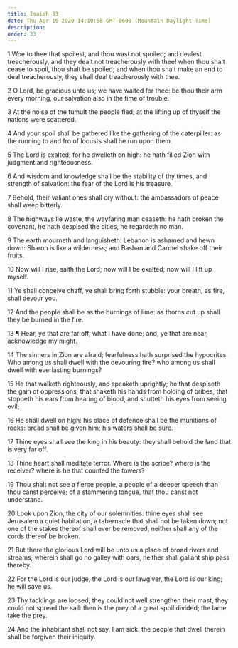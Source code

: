 ```yaml
---
title: Isaiah 33
date: Thu Apr 16 2020 14:10:58 GMT-0600 (Mountain Daylight Time)
description: 
order: 33
---
```


<p>
  1 Woe to thee that spoilest, and thou wast not spoiled; and dealest
  treacherously, and they dealt not treacherously with thee! when thou shalt
  cease to spoil, thou shalt be spoiled; and when thou shalt make an end to deal
  treacherously, they shall deal treacherously with thee.
</p>
<p>
  2 O Lord, be gracious unto us; we have waited for thee: be thou their arm
  every morning, our salvation also in the time of trouble.
</p>
<p>
  3 At the noise of the tumult the people fled; at the lifting up of thyself the
  nations were scattered.
</p>
<p>
  4 And your spoil shall be gathered like the gathering of the caterpiller: as
  the running to and fro of locusts shall he run upon them.
</p>
<p>
  5 The Lord is exalted; for he dwelleth on high: he hath filled Zion with
  judgment and righteousness.
</p>
<p>
  6 And wisdom and knowledge shall be the stability of thy times, and strength
  of salvation: the fear of the Lord is his treasure.
</p>
<p>
  7 Behold, their valiant ones shall cry without: the ambassadors of peace shall
  weep bitterly.
</p>
<p>
  8 The highways lie waste, the wayfaring man ceaseth: he hath broken the
  covenant, he hath despised the cities, he regardeth no man.
</p>
<p>
  9 The earth mourneth and languisheth: Lebanon is ashamed and hewn down: Sharon
  is like a wilderness; and Bashan and Carmel shake off their fruits.
</p>
<p>
  10 Now will I rise, saith the Lord; now will I be exalted; now will I lift up
  myself.
</p>
<p>
  11 Ye shall conceive chaff, ye shall bring forth stubble: your breath, as
  fire, shall devour you.
</p>
<p>
  12 And the people shall be as the burnings of lime: as thorns cut up shall
  they be burned in the fire.
</p>
<p>
  13 &#xB6; Hear, ye that are far off, what I have done; and, ye that are near,
  acknowledge my might.
</p>
<p>
  14 The sinners in Zion are afraid; fearfulness hath surprised the hypocrites.
  Who among us shall dwell with the devouring fire? who among us shall dwell
  with everlasting burnings?
</p>
<p>
  15 He that walketh righteously, and speaketh uprightly; he that despiseth the
  gain of oppressions, that shaketh his hands from holding of bribes, that
  stoppeth his ears from hearing of blood, and shutteth his eyes from seeing
  evil;
</p>
<span></span>
<p>
  16 He shall dwell on high: his place of defence shall be the munitions of
  rocks: bread shall be given him; his waters shall be sure.
</p>
<p>
  17 Thine eyes shall see the king in his beauty: they shall behold the land
  that is very far off.
</p>
<p>
  18 Thine heart shall meditate terror. Where is the scribe? where is the
  receiver? where is he that counted the towers?
</p>
<p>
  19 Thou shalt not see a fierce people, a people of a deeper speech than thou
  canst perceive; of a stammering tongue, that thou canst not understand.
</p>
<p>
  20 Look upon Zion, the city of our solemnities: thine eyes shall see Jerusalem
  a quiet habitation, a tabernacle that shall not be taken down; not one of the
  stakes thereof shall ever be removed, neither shall any of the cords thereof
  be broken.
</p>
<p>
  21 But there the glorious Lord will be unto us a place of broad rivers and
  streams; wherein shall go no galley with oars, neither shall gallant ship pass
  thereby.
</p>
<p>
  22 For the Lord is our judge, the Lord is our lawgiver, the Lord is our king;
  he will save us.
</p>
<p>
  23 Thy tacklings are loosed; they could not well strengthen their mast, they
  could not spread the sail: then is the prey of a great spoil divided; the lame
  take the prey.
</p>
<p>
  24 And the inhabitant shall not say, I am sick: the people that dwell therein
  shall be forgiven their iniquity.
</p>
